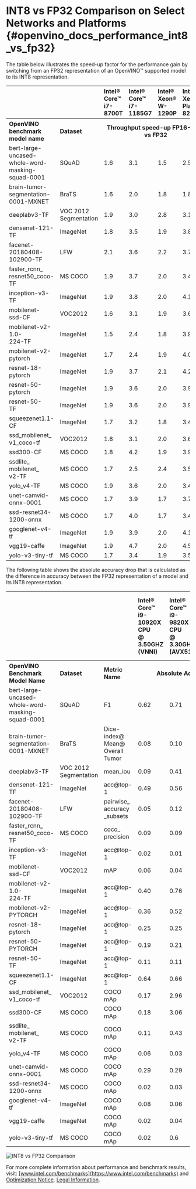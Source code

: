 # INT8 vs FP32 Comparison on Select Networks and Platforms {#openvino_docs_performance_int8_vs_fp32}

The table below illustrates the speed-up factor for the performance gain by switching from an FP32 representation of an OpenVINO™ supported model to its INT8 representation. 

<table>
  <tr align="left">
    <th></th>
    <th></th>
    <th>Intel® Core™ <br>i7-8700T</th>
    <th>Intel® Core™ <br>i7-1185G7</th>
    <th>Intel® Xeon® <br>W-1290P</th>
    <th>Intel® Xeon® <br>Platinum <br>8270</th>
  </tr>
  <tr align="left">
    <th>OpenVINO <br>benchmark <br>model name</th>
    <th>Dataset</th>
    <th colspan="4" align="center">Throughput speed-up FP16-INT8 vs FP32</th>
  </tr>
  <tr>
    <td>bert-large-<br>uncased-whole-word-<br>masking-squad-0001</td>
    <td>SQuAD</td>
    <td>1.6</td>
    <td>3.1</td>
    <td>1.5</td>
    <td>2.5</td>
  </tr>
  <tr>
    <td>brain-tumor-<br>segmentation-<br>0001-MXNET</td>
    <td>BraTS</td>
    <td>1.6</td>
    <td>2.0</td>
    <td>1.8</td>
    <td>1.8</td>
  </tr>
  <tr>
    <td>deeplabv3-TF</td>
    <td>VOC 2012<br>Segmentation</td>
    <td>1.9</td>
    <td>3.0</td>
    <td>2.8</td>
    <td>3.1</td>
  </tr>
  <tr>
    <td>densenet-121-TF</td>
    <td>ImageNet</td>
    <td>1.8</td>
    <td>3.5</td>
    <td>1.9</td>
    <td>3.8</td>
  </tr>
  <tr>
    <td>facenet-<br>20180408-<br>102900-TF</td>
    <td>LFW</td>
    <td>2.1</td>
    <td>3.6</td>
    <td>2.2</td>
    <td>3.7</td>
  </tr>
  <tr>
    <td>faster_rcnn_<br>resnet50_coco-TF</td>
    <td>MS COCO</td>
    <td>1.9</td>
    <td>3.7</td>
    <td>2.0</td>
    <td>3.4</td>
  </tr>
  <tr>
    <td>inception-v3-TF</td>
    <td>ImageNet</td>
    <td>1.9</td>
    <td>3.8</td>
    <td>2.0</td>
    <td>4.1</td>
  </tr>
  <tr>
    <td>mobilenet-<br>ssd-CF</td>
    <td>VOC2012</td>
    <td>1.6</td>
    <td>3.1</td>
    <td>1.9</td>
    <td>3.6</td>
  </tr>
  <tr>
    <td>mobilenet-v2-1.0-<br>224-TF</td>
    <td>ImageNet</td>
    <td>1.5</td>
    <td>2.4</td>
    <td>1.8</td>
    <td>3.9</td>
  </tr>
  <tr>
    <td>mobilenet-v2-<br>pytorch</td>
    <td>ImageNet</td>
    <td>1.7</td>
    <td>2.4</td>
    <td>1.9</td>
    <td>4.0</td>
  </tr>
  <tr>
    <td>resnet-18-<br>pytorch</td>
    <td>ImageNet</td>
    <td>1.9</td>
    <td>3.7</td>
    <td>2.1</td>
    <td>4.2</td>
  </tr>
  <tr>
    <td>resnet-50-<br>pytorch</td>
    <td>ImageNet</td>
    <td>1.9</td>
    <td>3.6</td>
    <td>2.0</td>
    <td>3.9</td>
  </tr>
  <tr>
    <td>resnet-50-<br>TF</td>
    <td>ImageNet</td>
    <td>1.9</td>
    <td>3.6</td>
    <td>2.0</td>
    <td>3.9</td>
  </tr>
  <tr>
    <td>squeezenet1.1-<br>CF</td>
    <td>ImageNet</td>
    <td>1.7</td>
    <td>3.2</td>
    <td>1.8</td>
    <td>3.4</td>
  </tr>
  <tr>
    <td>ssd_mobilenet_<br>v1_coco-tf</td>
    <td>VOC2012</td>
    <td>1.8</td>
    <td>3.1</td>
    <td>2.0</td>
    <td>3.6</td>
  </tr>
  <tr>
    <td>ssd300-CF</td>
    <td>MS COCO</td>
    <td>1.8</td>
    <td>4.2</td>
    <td>1.9</td>
    <td>3.9</td>
  </tr>
  <tr>
    <td>ssdlite_<br>mobilenet_<br>v2-TF</td>
    <td>MS COCO</td>
    <td>1.7</td>
    <td>2.5</td>
    <td>2.4</td>
    <td>3.5</td>
  </tr>
  <tr>
    <td>yolo_v4-TF</td>
    <td>MS COCO</td>
    <td>1.9</td>
    <td>3.6</td>
    <td>2.0</td>
    <td>3.4</td>
  </tr>
  <tr>
    <td>unet-camvid-onnx-0001</td>
    <td>MS COCO</td>
    <td>1.7</td>
    <td>3.9</td>
    <td>1.7</td>
    <td>3.7</td>
  </tr>
  <tr>
    <td>ssd-resnet34-<br>1200-onnx</td>
    <td>MS COCO</td>
    <td>1.7</td>
    <td>4.0</td>
    <td>1.7</td>
    <td>3.4</td>
  </tr>
  <tr>
    <td>googlenet-v4-tf</td>
    <td>ImageNet</td>
    <td>1.9</td>
    <td>3.9</td>
    <td>2.0</td>
    <td>4.1</td>
  </tr>
  <tr>
    <td>vgg19-caffe</td>
    <td>ImageNet</td>
    <td>1.9</td>
    <td>4.7</td>
    <td>2.0</td>
    <td>4.5</td>
  </tr>
  <tr>
    <td>yolo-v3-tiny-tf</td>
    <td>MS COCO</td>
    <td>1.7</td>
    <td>3.4</td>
    <td>1.9</td>
    <td>3.5</td>
  </tr>
</table>

The following table shows the absolute accuracy drop that is calculated as the difference in accuracy between the FP32 representation of a model and its INT8 representation.

<table>
  <tr align="left">
    <th></th>
    <th></th>
    <th></th>
    <th>Intel® Core™ <br>i9-10920X CPU<br>@ 3.50GHZ (VNNI)</th>
    <th>Intel® Core™ <br>i9-9820X CPU<br>@ 3.30GHz (AVX512)</th>
    <th>Intel® Core™ <br>i7-6700K CPU<br>@ 4.0GHz (AVX2)</th>
    <th>Intel® Core™ <br>i7-1185G7 CPU<br>@ 4.0GHz (TGL VNNI)</th>
  </tr>
  <tr align="left">
    <th>OpenVINO Benchmark <br>Model Name</th>
    <th>Dataset</th>
    <th>Metric Name</th>
    <th colspan="4" align="center">Absolute Accuracy Drop, %</th>
  </tr>
  <tr>
    <td>bert-large-uncased-whole-word-masking-squad-0001</td>
    <td>SQuAD</td>
    <td>F1</td>
    <td>0.62</td>
    <td>0.71</td>
    <td>0.62</td>
    <td>0.62</td>
  </tr>
  <tr>
    <td>brain-tumor-<br>segmentation-<br>0001-MXNET</td>
    <td>BraTS</td>
    <td>Dice-index@ <br>Mean@ <br>Overall Tumor</td>
    <td>0.08</td>
    <td>0.10</td>
    <td>0.10</td>
    <td>0.08</td>
  </tr>
  <tr>
    <td>deeplabv3-TF</td>
    <td>VOC 2012<br>Segmentation</td>
    <td>mean_iou</td>
    <td>0.09</td>
    <td>0.41</td>
    <td>0.41</td>
    <td>0.09</td>
  </tr>
  <tr>
    <td>densenet-121-TF</td>
    <td>ImageNet</td>
    <td>acc@top-1</td>
    <td>0.49</td>
    <td>0.56</td>
    <td>0.56</td>
    <td>0.49</td>
  </tr>
  <tr>
    <td>facenet-<br>20180408-<br>102900-TF</td>
    <td>LFW</td>
    <td>pairwise_<br>accuracy<br>_subsets</td>
    <td>0.05</td>
    <td>0.12</td>
    <td>0.12</td>
    <td>0.05</td>
  </tr>
  <tr>
    <td>faster_rcnn_<br>resnet50_coco-TF</td>
    <td>MS COCO</td>
    <td>coco_<br>precision</td>
    <td>0.09</td>
    <td>0.09</td>
    <td>0.09</td>
    <td>0.09</td>
  </tr>
  <tr>
    <td>inception-v3-TF</td>
    <td>ImageNet</td>
    <td>acc@top-1</td>
    <td>0.02</td>
    <td>0.01</td>
    <td>0.01</td>
    <td>0.02</td>
  </tr>
  <tr>
    <td>mobilenet-<br>ssd-CF</td>
    <td>VOC2012</td>
    <td>mAP</td>
    <td>0.06</td>
    <td>0.04</td>
    <td>0.04</td>
    <td>0.06</td>
  </tr>
  <tr>
    <td>mobilenet-v2-1.0-<br>224-TF</td>
    <td>ImageNet</td>
    <td>acc@top-1</td>
    <td>0.40</td>
    <td>0.76</td>
    <td>0.76</td>
    <td>0.40</td>
  </tr>
  <tr>
    <td>mobilenet-v2-<br>PYTORCH</td>
    <td>ImageNet</td>
    <td>acc@top-1</td>
    <td>0.36</td>
    <td>0.52</td>
    <td>0.52</td>
    <td>0.36</td>
  </tr>
  <tr>
    <td>resnet-18-<br>pytorch</td>
    <td>ImageNet</td>
    <td>acc@top-1</td>
    <td>0.25</td>
    <td>0.25</td>
    <td>0.25</td>
    <td>0.25</td>
  </tr>
  <tr>
    <td>resnet-50-<br>PYTORCH</td>
    <td>ImageNet</td>
    <td>acc@top-1</td>
    <td>0.19</td>
    <td>0.21</td>
    <td>0.21</td>
    <td>0.19</td>
  </tr>
  <tr>
    <td>resnet-50-<br>TF</td>
    <td>ImageNet</td>
    <td>acc@top-1</td>
    <td>0.11</td>
    <td>0.11</td>
    <td>0.11</td>
    <td>0.11</td>
  </tr>
  <tr>
    <td>squeezenet1.1-<br>CF</td>
    <td>ImageNet</td>
    <td>acc@top-1</td>
    <td>0.64</td>
    <td>0.66</td>
    <td>0.66</td>
    <td>0.64</td>
  </tr>
  <tr>
    <td>ssd_mobilenet_<br>v1_coco-tf</td>
    <td>VOC2012</td>
    <td>COCO mAp</td>
    <td>0.17</td>
    <td>2.96</td>
    <td>2.96</td>
    <td>0.17</td>
  </tr>
  <tr>
    <td>ssd300-CF</td>
    <td>MS COCO</td>
    <td>COCO mAp</td>
    <td>0.18</td>
    <td>3.06</td>
    <td>3.06</td>
    <td>0.18</td>
  </tr>
  <tr>
    <td>ssdlite_<br>mobilenet_<br>v2-TF</td>
    <td>MS COCO</td>
    <td>COCO mAp</td>
    <td>0.11</td>
    <td>0.43</td>
    <td>0.43</td>
    <td>0.11</td>
  </tr>
  <tr>
    <td>yolo_v4-TF</td>
    <td>MS COCO</td>
    <td>COCO mAp</td>
    <td>0.06</td>
    <td>0.03</td>
    <td>0.03</td>
    <td>0.06</td>
  </tr>
  <tr>
    <td>unet-camvid-<br>onnx-0001</td>
    <td>MS COCO</td>
    <td>COCO mAp</td>
    <td>0.29</td>
    <td>0.29</td>
    <td>0.31</td>
    <td>0.29</td>
  </tr>
  <tr>
    <td>ssd-resnet34-<br>1200-onnx</td>
    <td>MS COCO</td>
    <td>COCO mAp</td>
    <td>0.02</td>
    <td>0.03</td>
    <td>0.03</td>
    <td>0.02</td>
  </tr>
  <tr>
    <td>googlenet-v4-tf</td>
    <td>ImageNet</td>
    <td>COCO mAp</td>
    <td>0.08</td>
    <td>0.06</td>
    <td>0.06</td>
    <td>0.06</td>
  </tr>
  <tr>
    <td>vgg19-caffe</td>
    <td>ImageNet</td>
    <td>COCO mAp</td>
    <td>0.02</td>
    <td>0.04</td>
    <td>0.04</td>
    <td>0.02</td>
  </tr>
  <tr>
    <td>yolo-v3-tiny-tf</td>
    <td>MS COCO</td>
    <td>COCO mAp</td>
    <td>0.02</td>
    <td>0.6</td>
    <td>0.6</td>
    <td>0.02</td>
  </tr>
</table>

![INT8 vs FP32 Comparison](../img/int8vsfp32.png)

For more complete information about performance and benchmark results, visit: [www.intel.com/benchmarks](https://www.intel.com/benchmarks) and [Optimization Notice](https://software.intel.com/articles/optimization-notice). [Legal Information](../Legal_Information.md).
